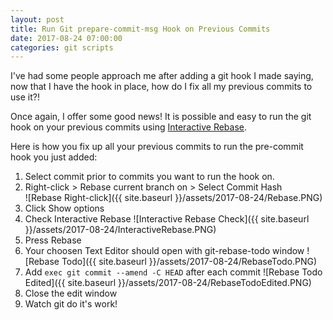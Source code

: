 ```yaml
---
layout: post
title: Run Git prepare-commit-msg Hook on Previous Commits
date: 2017-08-24 07:00:00
categories: git scripts
---
```


I've had some people approach me after adding a git hook I made saying, now that I have the hook in place, how do I fix all my previous commits to use it?!

Once again, I offer some good news! It is possible and easy to run the git hook on your previous commits using [Interactive Rebase](https://git-scm.com/docs/git-rebase#_interactive_mode).

Here is how you fix up all your previous commits to run the pre-commit hook you just added:
1. Select commit prior to commits you want to run the hook on.
1. Right-click > Rebase current branch on > Select Commit Hash  
![Rebase Right-click]({{ site.baseurl }}/assets/2017-08-24/Rebase.PNG)
1. Click Show options
1. Check Interactive Rebase
![Interactive Rebase Check]({{ site.baseurl }}/assets/2017-08-24/InteractiveRebase.PNG)
1. Press Rebase
1. Your choosen Text Editor should open with git-rebase-todo window
![Rebase Todo]({{ site.baseurl }}/assets/2017-08-24/RebaseTodo.PNG)
1. Add `exec git commit --amend -C HEAD` after each commit
![Rebase Todo Edited]({{ site.baseurl }}/assets/2017-08-24/RebaseTodoEdited.PNG)
1. Close the edit window
1. Watch git do it's work!